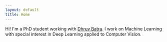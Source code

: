 ```yaml
---
layout: default
title: Home
---
```


Hi! I'm a PhD student working with [Dhruv Batra](https://filebox.ece.vt.edu/~dbatra/).
I work on Machine Learning with special interest in Deep Learning applied to
Computer Vision.
